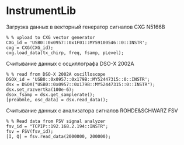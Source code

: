 # InstrumentLib
 
Загрузка данных в векторный генератор сигналов CXG N5166B
```
% % upload to CXG vector generator
CXG_id = 'USB0::0x0957::0x1F01::MY59100546::0::INSTR';
cxg = CXG(CXG_id);
cxg.load_data(tx_chirp, freq, fsamp, pLevel);
```


Считывание данных с осциллографа DSO-X 2002A
```
% % read from DSO-X 2002A oscilloscope
DSOX_id = 'USB0::0x0957::0x179B::MY52447315::0::INSTR';
dsx = DSOX("USB0::0x0957::0x179B::MY52447315::0::INSTR");
dsx.set_razvertka(100e-6);
dsox_fsamp = dsx.get_samplerate();
[preabmle, osc_data] = dsx.read_data();
```


Считывание данных с анализатора сигналов ROHDE&SCHWARZ FSV
```
% % Read data from FSV signal analyzer
fsv_id = "TCPIP::192.168.2.194::INSTR";
fsv = FSV(fsv_id);
[I, Q] = fsv.read_data(2000000, 200000);
```

